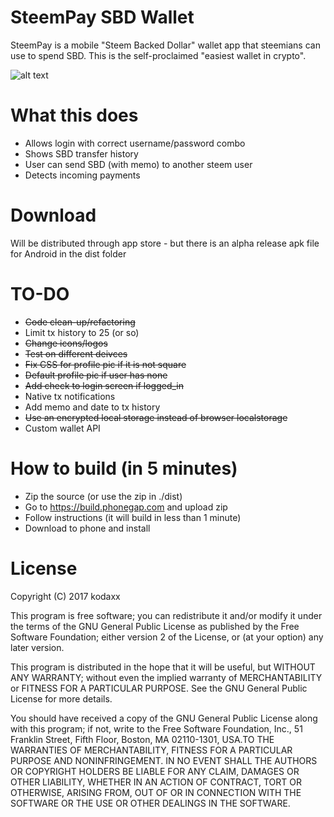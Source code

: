# SteemPay SBD Wallet

SteemPay is a mobile "Steem Backed Dollar" wallet app that steemians can use to spend SBD. This is the self-proclaimed "easiest wallet in crypto".

![alt text](https://github.com/kodaxx/steempay/blob/master/dashboard.jpg "SteemPay Dashboard")

# What this does

* Allows login with correct username/password combo
* Shows SBD transfer history
* User can send SBD (with memo) to another steem user
* Detects incoming payments

# Download

Will be distributed through app store - but there is an alpha release apk file for Android in the dist folder

# TO-DO

* ~~Code clean-up/refactoring~~
* Limit tx history to 25 (or so)
* ~~Change icons/logos~~
* ~~Test on different deivces~~
* ~~Fix CSS for profile pic if it is not square~~
* ~~Default profile pic if user has none~~
* ~~Add check to login screen if logged_in~~
* Native tx notifications
* Add memo and date to tx history
* ~~Use an encrypted local storage instead of browser localstorage~~
* Custom wallet API

# How to build (in 5 minutes)

* Zip the source (or use the zip in ./dist)
* Go to https://build.phonegap.com and upload zip
* Follow instructions (it will build in less than 1 minute)
* Download to phone and install

# License

Copyright (C) 2017 kodaxx

This program is free software; you can redistribute it and/or
modify it under the terms of the GNU General Public License
as published by the Free Software Foundation; either version 2
of the License, or (at your option) any later version.

This program is distributed in the hope that it will be useful,
but WITHOUT ANY WARRANTY; without even the implied warranty of
MERCHANTABILITY or FITNESS FOR A PARTICULAR PURPOSE.  See the
GNU General Public License for more details.

You should have received a copy of the GNU General Public License
along with this program; if not, write to the Free Software
Foundation, Inc., 51 Franklin Street, Fifth Floor, Boston, MA  02110-1301, USA.TO THE WARRANTIES OF MERCHANTABILITY, FITNESS FOR A PARTICULAR PURPOSE AND NONINFRINGEMENT. IN NO EVENT SHALL THE AUTHORS OR COPYRIGHT HOLDERS BE LIABLE FOR ANY CLAIM, DAMAGES OR OTHER LIABILITY, WHETHER IN AN ACTION OF CONTRACT, TORT OR OTHERWISE, ARISING FROM, OUT OF OR IN CONNECTION WITH THE SOFTWARE OR THE USE OR OTHER DEALINGS IN THE SOFTWARE.